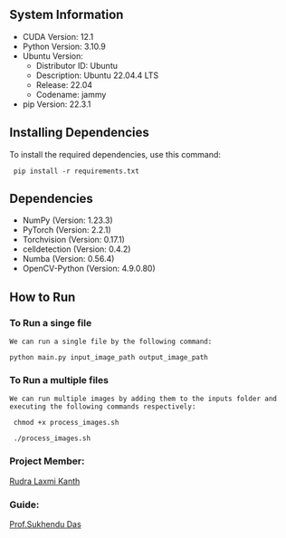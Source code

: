 ## System Information

- CUDA Version: 12.1
- Python Version: 3.10.9
- Ubuntu Version:
  - Distributor ID: Ubuntu
  - Description: Ubuntu 22.04.4 LTS
  - Release: 22.04
  - Codename: jammy
- pip Version: 22.3.1



## Installing Dependencies

To install the required dependencies, use this command:

<code>  pip install -r requirements.txt  </code>

## Dependencies

- NumPy (Version: 1.23.3)
- PyTorch (Version: 2.2.1)
- Torchvision (Version: 0.17.1)
- celldetection (Version: 0.4.2)
- Numba (Version: 0.56.4)
- OpenCV-Python (Version: 4.9.0.80)


## How to Run
  ### To Run a singe file 
    We can run a single file by the following command:
<code>python main.py input_image_path output_image_path</code>

### To Run a multiple files 
    We can run multiple images by adding them to the inputs folder and executing the following commands respectively:
<code> chmod +x process_images.sh
</code>

<code> ./process_images.sh
</code>













### Project Member:

[Rudra Laxmi Kanth](https://github.com/rudralaxmikanth5)

### Guide:

[Prof.Sukhendu Das](http://www.cse.iitm.ac.in/~sdas/)
